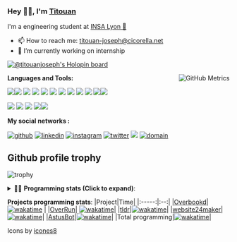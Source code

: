 <!--
**titouan-joseph/titouan-joseph** is a ✨ _special_ ✨ repository because its `README.md` (this file) appears on your GitHub profile.

Here are some ideas to get you started:

- 🔭 I’m currently working on ...
- 🌱 I’m currently learning ...
- 👯 I’m looking to collaborate on ...
- 🤔 I’m looking for help with ...
- 💬 Ask me about ...
- 📫 How to reach me: ...
- 😄 Pronouns: ...
- ⚡ Fun fact: ...
-->

### Hey 👋🏽, I'm [Titouan](https://github.com/Titouan-Joseph) 

I'm a engineering student at  [INSA Lyon 🦏](https://www.insa-lyon.fr/en/)

- 📫 How to reach me: [titouan-joseph@cicorella.net](mailto:titouan-joseph@cicorella.net)
- 🔭 I’m currently working on internship

[![@titouanjoseph's Holopin board](https://holopin.me/titouanjoseph)](https://holopin.io/@titouanjoseph)

  <img align="right" alt="GitHub Metrics" src="https://metrics.lecoq.io/titouan-joseph" />

**Languages and Tools:**

[<img src="https://img.icons8.com/color/48/000000/python.png"/>]()[<img src="https://img.icons8.com/color/48/000000/java-coffee-cup-logo.png"/>]() [<img src="https://img.icons8.com/color/48/000000/c-programming.png"/>]() [<img src="https://img.icons8.com/color/48/000000/javascript.png"/>]() [<img src="https://img.icons8.com/color/48/000000/selenium-test-automation.png"/>]() [<img src="https://img.icons8.com/color/48/000000/git.png"/>]() [<img src="https://img.icons8.com/color/48/000000/console.png"/>]() [<img src="https://img.icons8.com/color/48/000000/android-os.png"/>]() [<img src="https://img.icons8.com/color/48/000000/pycharm.png"/>]() [<img src="https://img.icons8.com/color/48/000000/virtualbox.png"/>]() [<img src="https://img.icons8.com/color/48/000000/windows-10.png"/>]()[<img src="https://img.icons8.com/external-tal-revivo-color-tal-revivo/48/000000/external-development-experience-through-the-native-integrations-of-azure-with-visual-studio-logo-color-tal-revivo.png"/>]()

[<img src="https://img.icons8.com/color/48/000000/linux.png"/>]() [<img src="https://img.icons8.com/color/48/000000/nginx.png"/>]() [<img src="https://img.icons8.com/color/48/000000/raspberry-pi.png"/>]() [<img src="https://img.icons8.com/color/48/000000/docker.png"/>]()[<img src="https://img.icons8.com/color/48/000000/visual-studio-code-2019.png"/>]()

**My social networks :**

[<img src='https://img.icons8.com/fluent/48/000000/github.png' alt="github">](https://github.com/titouan-joseph)  [<img src='https://img.icons8.com/color/48/000000/linkedin.png' alt='linkedin'>](https://www.linkedin.com/in/titouan-joseph-revol/)  [<img src='https://img.icons8.com/color/48/000000/instagram-new.png' alt='instagram'>](https://www.instagram.com/tit_ci/)  [<img src='https://img.icons8.com/color/48/000000/twitter.png' alt='twitter'>](https://twitter.com/tit_ci) [<img src="https://img.icons8.com/color/48/000000/facebook.png"/>](https://www.facebook.com/titre01) [<img src="https://img.icons8.com/fluent/48/000000/domain.png" alt="domain"/>](https://titouan-joseph.cicorella.net)

## Github profile trophy

![trophy](https://github-profile-trophy.vercel.app/?username=titouan-joseph&no-frame=true&no-bg=true)

<details>
 <summary>👨‍💻 <b>Programming stats (Click to expand)</b>: </summary>
<!--START_SECTION:waka-->
![Code Time](http://img.shields.io/badge/Code%20Time-1%2C510%20hrs%2054%20mins-blue)

**🐱 My GitHub Data** 

> 📦 342.6 kB Used in GitHub's Storage 
 > 
> 🏆 40 Contributions in the Year 2024
 > 
> 🚫 Not Opted to Hire
 > 
> 📜 36 Public Repositories 
 > 
> 🔑 2 Private Repositories 
 > 
**I'm an Early 🐤** 

```text
🌞 Morning                70728 commits       ███░░░░░░░░░░░░░░░░░░░░░░   10.86 % 
🌆 Daytime                262678 commits      ██████████░░░░░░░░░░░░░░░   40.32 % 
🌃 Evening                293721 commits      ███████████░░░░░░░░░░░░░░   45.08 % 
🌙 Night                  24425 commits       █░░░░░░░░░░░░░░░░░░░░░░░░   03.75 % 
```
📅 **I'm Most Productive on Tuesday** 

```text
Monday                   98914 commits       ████░░░░░░░░░░░░░░░░░░░░░   15.18 % 
Tuesday                  201394 commits      ████████░░░░░░░░░░░░░░░░░   30.91 % 
Wednesday                84484 commits       ███░░░░░░░░░░░░░░░░░░░░░░   12.97 % 
Thursday                 69215 commits       ███░░░░░░░░░░░░░░░░░░░░░░   10.62 % 
Friday                   57502 commits       ██░░░░░░░░░░░░░░░░░░░░░░░   08.83 % 
Saturday                 51641 commits       ██░░░░░░░░░░░░░░░░░░░░░░░   07.93 % 
Sunday                   88402 commits       ███░░░░░░░░░░░░░░░░░░░░░░   13.57 % 
```


📊 **This Week I Spent My Time On** 

```text
🕑︎ Time Zone: Europe/Paris

💬 Programming Languages: 
Other                    2 hrs 7 mins        ██████████░░░░░░░░░░░░░░░   41.01 % 
Terraform                1 hr 23 mins        ███████░░░░░░░░░░░░░░░░░░   26.76 % 
Shell                    42 mins             ███░░░░░░░░░░░░░░░░░░░░░░   13.62 % 
HCL                      29 mins             ██░░░░░░░░░░░░░░░░░░░░░░░   09.36 % 
YAML                     16 mins             █░░░░░░░░░░░░░░░░░░░░░░░░   05.29 % 

🔥 Editors: 
VS Code                  3 hrs 5 mins        ███████████████░░░░░░░░░░   59.78 % 
Bash                     2 hrs 4 mins        ██████████░░░░░░░░░░░░░░░   40.11 % 
Vim                      0 secs              ░░░░░░░░░░░░░░░░░░░░░░░░░   00.11 % 

🐱‍💻 Projects: 
overbookd-mono           58 mins             █████░░░░░░░░░░░░░░░░░░░░   18.70 % 
infra                    55 mins             ████░░░░░░░░░░░░░░░░░░░░░   17.91 % 
tf-core-network          44 mins             ████░░░░░░░░░░░░░░░░░░░░░   14.31 % 
Terminal                 42 mins             ███░░░░░░░░░░░░░░░░░░░░░░   13.62 % 
cma-cgm-tf-lz-network    39 mins             ███░░░░░░░░░░░░░░░░░░░░░░   12.64 % 

💻 Operating System: 
Linux                    2 hrs 36 mins       █████████████░░░░░░░░░░░░   50.28 % 
WSL                      2 hrs 5 mins        ██████████░░░░░░░░░░░░░░░   40.48 % 
Windows                  28 mins             ██░░░░░░░░░░░░░░░░░░░░░░░   09.24 % 
```

**I Mostly Code in Python** 

```text
Python                   19 repos            ██████████░░░░░░░░░░░░░░░   41.30 % 
Go                       3 repos             ██░░░░░░░░░░░░░░░░░░░░░░░   06.52 % 
Markdown                 2 repos             █░░░░░░░░░░░░░░░░░░░░░░░░   04.35 % 
HTML                     2 repos             █░░░░░░░░░░░░░░░░░░░░░░░░   04.35 % 
Shell                    1 repo              █░░░░░░░░░░░░░░░░░░░░░░░░   02.17 % 
```




 Last Updated on 30/05/2024 14:56:31 UTC
<!--END_SECTION:waka-->

</details>

<b>Projects programming stats</b>:
|Project|Time|
|:-----:|:--:|
|[Overbookd](https://gitlab.com/24-heures-insa/overbookd-mono)| [![wakatime](https://wakatime.com/badge/user/07f10887-f0d8-43c1-b329-d19c27059283/project/ab706b0b-5add-409f-af94-4f37aa8fb446.svg)](https://wakatime.com/badge/user/07f10887-f0d8-43c1-b329-d19c27059283/project/ab706b0b-5add-409f-af94-4f37aa8fb446) |
|[OverRun](https://gitlab.com/24-heures-insa/overrun)| [![wakatime](https://wakatime.com/badge/user/07f10887-f0d8-43c1-b329-d19c27059283/project/48ffd86b-1347-40bc-b1dc-ce643f931244.svg)](https://wakatime.com/badge/user/07f10887-f0d8-43c1-b329-d19c27059283/project/48ffd86b-1347-40bc-b1dc-ce643f931244)|
|[tldr](https://github.com/tldr-pages/tldr)|[![wakatime](https://wakatime.com/badge/user/07f10887-f0d8-43c1-b329-d19c27059283/project/e25ceab6-07e9-4b76-9e55-f73d45e58856.svg)](https://wakatime.com/badge/user/07f10887-f0d8-43c1-b329-d19c27059283/project/e25ceab6-07e9-4b76-9e55-f73d45e58856)|
|[website24maker](https://github.com/24HeuresINSA/website24maker)|[![wakatime](https://wakatime.com/badge/user/07f10887-f0d8-43c1-b329-d19c27059283/project/0d2d9294-0be7-4646-9c4f-7169f120f4e7.svg)](https://wakatime.com/badge/user/07f10887-f0d8-43c1-b329-d19c27059283/project/0d2d9294-0be7-4646-9c4f-7169f120f4e7)|
|[AstusBot](https://github.com/TCastus/ASTUSbot)|[![wakatime](https://wakatime.com/badge/user/07f10887-f0d8-43c1-b329-d19c27059283/project/e6f09298-a37c-4761-b8d4-5ec7312fd79f.svg)](https://wakatime.com/badge/user/07f10887-f0d8-43c1-b329-d19c27059283/project/e6f09298-a37c-4761-b8d4-5ec7312fd79f)|
|Total programming|[![wakatime](https://wakatime.com/badge/user/07f10887-f0d8-43c1-b329-d19c27059283.svg)](https://wakatime.com/@07f10887-f0d8-43c1-b329-d19c27059283)|

Icons by [icones8](https://icones8.fr/)

